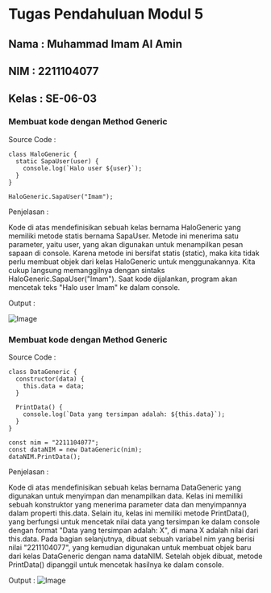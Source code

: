 # Tugas Pendahuluan Modul 5

## Nama : Muhammad Imam Al Amin

## NIM : 2211104077

## Kelas : SE-06-03

### Membuat kode dengan Method Generic

Source Code :

```
class HaloGeneric {
  static SapaUser(user) {
    console.log(`Halo user ${user}`);
  }
}

HaloGeneric.SapaUser("Imam");

```

Penjelasan :

Kode di atas mendefinisikan sebuah kelas bernama HaloGeneric yang memiliki metode statis bernama SapaUser. Metode ini menerima satu parameter, yaitu user, yang akan digunakan untuk menampilkan pesan sapaan di console. Karena metode ini bersifat statis (static), maka kita tidak perlu membuat objek dari kelas HaloGeneric untuk menggunakannya. Kita cukup langsung memanggilnya dengan sintaks HaloGeneric.SapaUser("Imam"). Saat kode dijalankan, program akan mencetak teks "Halo user Imam" ke dalam console.

Output :

![Image](https://github.com/user-attachments/assets/09dd4058-516b-466d-8ac5-af62970801e2)

### Membuat kode dengan Method Generic

Source Code :

```
class DataGeneric {
  constructor(data) {
    this.data = data;
  }

  PrintData() {
    console.log(`Data yang tersimpan adalah: ${this.data}`);
  }
}

const nim = "2211104077";
const dataNIM = new DataGeneric(nim);
dataNIM.PrintData();

```

Penjelasan :

Kode di atas mendefinisikan sebuah kelas bernama DataGeneric yang digunakan untuk menyimpan dan menampilkan data. Kelas ini memiliki sebuah konstruktor yang menerima parameter data dan menyimpannya dalam properti this.data. Selain itu, kelas ini memiliki metode PrintData(), yang berfungsi untuk mencetak nilai data yang tersimpan ke dalam console dengan format "Data yang tersimpan adalah: X", di mana X adalah nilai dari this.data. Pada bagian selanjutnya, dibuat sebuah variabel nim yang berisi nilai "2211104077", yang kemudian digunakan untuk membuat objek baru dari kelas DataGeneric dengan nama dataNIM. Setelah objek dibuat, metode PrintData() dipanggil untuk mencetak hasilnya ke dalam console. 

Output :
![Image](https://github.com/user-attachments/assets/710d97f9-0657-498f-9b84-45576108ab1c)
